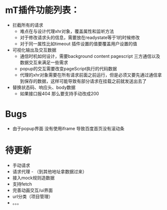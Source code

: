 # mT插件功能列表：

+ 拦截所有的请求
  - 难点在与设计代理xhr对象，覆盖属性和监听方法
  - 对于修改请求头的信息，需要放在readystate等于1的时候修改
  - 对于同一属性比如timeout 插件设置的值要覆盖用户设置的值
+ 可视化输出及交互数据
  - 通信时机如何设计，需要background content pagescript 三方通信以及数据交互来满足一些需求
  - popup的交互需要改变pageScript执行的代码数据
  - 代理的xhr对象需要在所有请求前面之前运行，但是必须又要先通过通信拿到保存的数据，这样可能导致有部分请求在挂载之前就发送出去了
+ 替换状态码、响应头、body数据
  - 如果接口报404 那么要支持手动改成200



# Bugs
 - 由于popup界面 没有使用iframe 导致百度首页没有滚动条

 # 待更新
 - 手动请求
 - 请求代理 - （到其他地址拿数据过来）
 - 接入mock规则造数据
 - 支持fetch
 - 完善动画交互/ui界面
 - url分类（项目管理）
 - 。。。